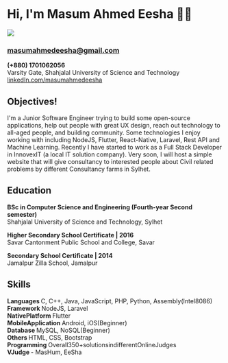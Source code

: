

# Hi, I'm Masum Ahmed Eesha 👋🏾

<img src="https://github.com/masumahmedeesha/masumahmedeesha/blob/master/masum.jpeg"/>

### masumahmedeesha@gmail.com <br>
<b> (+880) 1701062056 </b> <br>
Varsity Gate, Shahjalal University of Science and Technology <br>
[linkedIn.com/masumahmedeesha](https://linkedin.com/in/masum-ahmed-eesha-11066614b)


## Objectives!
I'm a Junior Software Engineer trying to build some open-source applications, help out people with great UX design, reach out technology to all-aged people, and building community. Some technologies I enjoy working with including NodeJS, Flutter, React-Native, Laravel, Rest API and Machine Learning. Recently I have started to work as a Full Stack Developer in InnovexIT (a local IT solution company). Very soon, I will host a simple website that will give consultancy to interested people about Civil related problems by different Consultancy farms in Sylhet.

## Education
  <b> BSc in Computer Science and Engineering (Fourth-year Second semester) </b> <br>
  Shahjalal University of Science and Technology, Sylhet <br>
  
  <b> Higher Secondary School Certificate | 2016 </b> <br>
  Savar Cantonment Public School and College, Savar <br>
  
  <b> Secondary School Certificate | 2014 </b> <br>
  Jamalpur Zilla School, Jamalpur <br>
  
## Skills
<b> Languages </b> C, C++, Java, JavaScript, PHP, Python, Assembly(Intel8086) <br>
<b> Framework </b> NodeJS, Laravel <br>
<b> NativePlatform </b>  Flutter <br>
<b> MobileApplication </b> Android, iOS(Beginner) <br>
<b> Database </b>  MySQL, NoSQL(Beginner) <br>
<b> Others </b>  HTML, CSS, Bootstrap <br>
<b> Programming </b> Overall350+solutionsindifferentOnlineJudges <br>
<b> VJudge </b> - MasHum, EeSha

